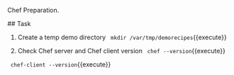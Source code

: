 Chef Preparation.

## Task

1. Create a temp demo directory
`
mkdir /var/tmp/demorecipes`{{execute}}

2. Check Chef server and Chef client version
`
chef --version`{{execute}}

`
chef-client --version`{{execute}}

